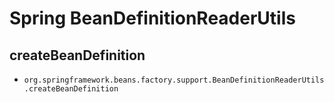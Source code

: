 # Spring BeanDefinitionReaderUtils


## createBeanDefinition
- `org.springframework.beans.factory.support.BeanDefinitionReaderUtils.createBeanDefinition`

